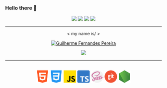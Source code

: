 ### Hello there 👋

<div align="center">

  <a target="_blank" href="https://www.linkedin.com/in/guilherme-pereira-1b1580251"><img src="https://img.shields.io/badge/-LinkedIn-0077B5?style=for-the-badge&logo=Linkedin&logoColor=white"></img></a>
  <a target="_blank" href="mailto:gfernandesbio@gmail.com"><img src="https://img.shields.io/badge/-Gmail-D14836?style=for-the-badge&logo=Gmail&logoColor=white"></img></a>
  <a target="_blank" href="https://www.instagram.com/guifp_01/"><img src="https://img.shields.io/badge/Instagram-E4405F?style=for-the-badge&logo=instagram&logoColor=white"></img></a>
  <a target="_blank" href="https://www.facebook.com/guilherme.fernandespereira.3/"><img src="https://img.shields.io/badge/Facebook-1877F2?style=for-the-badge&logo=facebook&logoColor=white"></img></a>

  <hr>

  <p>&lt my name is/ &gt</p>

  <p>
    <a href="https://github.com/GuiFP01"><img src="https://github.com/GuiFP01/GuiFP01/assets/112819742/a683e29e-6822-4cec-b17e-2c6ffe4a2297" alt="Guilherme Fernandes Pereira" width="550"/></a>
  </p>

  <p>
    <img src="https://readme-typing-svg.demolab.com?font=Fira+Code&weight=550&pause=1000&color=800000&center=true&random=false&width=535&size=23&lines=Frontend+web+developer;Passionate+about+nature+and+photography;Full+time+student"/>
  </p>

  <hr>
  
  <p>
    <br/>
    <img title="html" alt="html" src="/assets/html-5_icon.png" width="40" height="40"/>
    <img title="css" alt="css" src="/assets/css-3_icon.png" width="40" height="40"/>
    <img title="javascript" alt="javascript" src="/assets/js_icon.png" width="40" height="40"/>
    <img title="typescript" alt="typescript" src="/assets/typescript_icon.png" width="40" height="40"/>
    <img title="sass" alt="sass" src="/assets/sass_icon.png" width="40" height="40"/>
    <img title="git" alt="git" src="/assets/git_icon.png" width="40" height="40"/>
    <img title="node-js" alt="node-js" src="/assets/node-js_icon.png" width="40" height="40"/>
  </p>




 </div>

